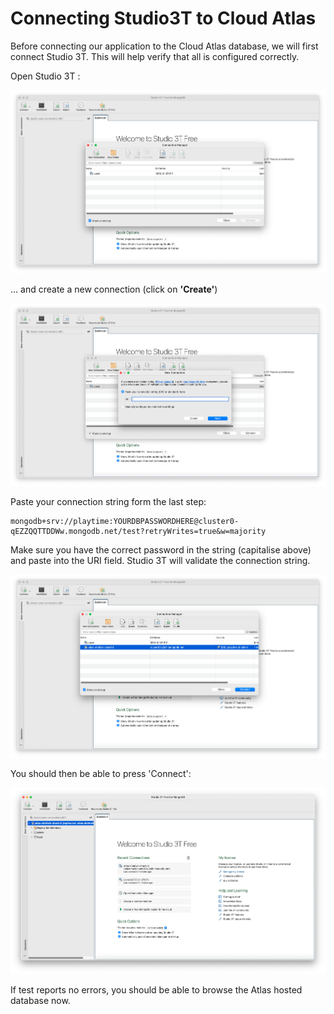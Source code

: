 # Connecting Studio3T to Cloud Atlas

Before connecting our application to the Cloud Atlas database, we will first connect Studio 3T.  This will help verify that all is configured correctly.

Open Studio 3T :

![](img/50.png)

... and create a new connection (click on **'Create'**)

![](img/51.png)

Paste your connection string form the last step:

```
mongodb+srv://playtime:YOURDBPASSWORDHERE@cluster0-qEZZQQTTDDWw.mongodb.net/test?retryWrites=true&w=majority
```

Make sure you have the correct password in the string (capitalise above) and paste into the URI field. Studio 3T will validate the connection string.

![](img/55.png)

You should then be able to press 'Connect':

![](img/56.png)

If test reports no errors, you should be able to browse the Atlas hosted database now.

